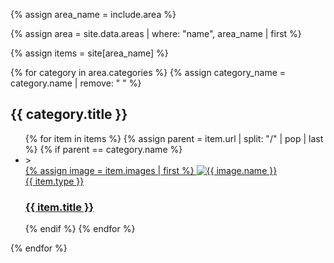 {% assign area_name = include.area %}

{% assign area = site.data.areas | where: "name", area_name | first %}

{% assign items = site[area_name] %}

{% for category in area.categories %}
  {% assign category_name = category.name | remove: " " %}
  <section class="projects">
    <div class="container">
      <h1 class="cat-title projects">{{ category.title }}</h1>
      <ul class="projects-list">
        {% for item in items %}
          {% assign parent  = item.url | split: "/" | pop | last %}
          {% if parent == category.name %}
            <li class="load-hidden">>
              <a href="{{ item.url | prepend: site.baseurl }}">
                <div class="img-wrapper">
                  {% assign image = item.images | first %}
                  <img src="{{ site.baseurl }}/assets/images/{{ image.name | split: '.' | first }}/small.{{site.img_ext}}" alt="{{ image.name }}" />
                </div>
                <span class="h2">{{ item.type }}</span>
                <h3>{{ item.title }}</h3>
              </a>
            </li>
          {% endif %}
        {% endfor %}
      </ul>
    </div>
  </section>

{% endfor %}




